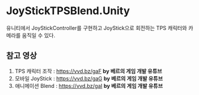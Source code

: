 # JoyStickTPSBlend.Unity
유니티에서 JoyStickController를 구현하고 JoyStick으로 회전하는 TPS 캐릭터와 카메라를 움직일 수 있다.  
## 참고 영상 
1) TPS 캐릭터 조작 : https://vvd.bz/gaF __by 베르의 게임 개발 유튜브__ 
2) 모바일 JoyStick : https://vvd.bz/gaG __by 베르의 게임 개발 유튜브__ 
3) 애니메이션 Blend : https://vvd.bz/gaI __by 베르의 게임 개발 유튜브__   
